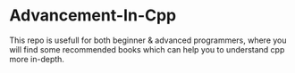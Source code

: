 # Advancement-In-Cpp
This repo is usefull for both beginner & advanced programmers, where you will find some recommended books which can help you to understand cpp more in-depth.
